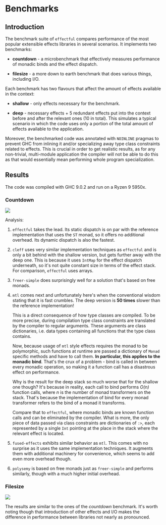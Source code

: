 # Benchmarks

## Introduction

The benchmark suite of `effectful` compares performance of the most popular
extensible effects libraries in several scenarios. It implements two benchmarks:

- **countdown** - a microbenchmark that effectively measures performance of
  monadic binds and the effect dispatch.

- **filesize** - a more down to earth benchmark that does various things,
  including I/O.
   
Each benchmark has two flavours that affect the amount of effects available in
the context:

- **shallow** - only effects necessary for the benchmark.

- **deep** - necessary effects + 5 redundant effects put into the context before
  and after the relevant ones (10 in total). This simulates a typical scenario
  in which the code uses only a portion of the total amount of effects available
  to the application.

Moreover, the benchmarked code was annotated with `NOINLINE` pragmas to prevent
GHC from inlining it and/or specializing away type class constraints related to
effects. This is crucial in order to get realistic results, as for any
non-trivial, multi-module application the compiler will not be able to do this
as that would essentially mean performing whole program specialization.

## Results

The code was compiled with GHC 9.0.2 and run on a Ryzen 9 5950x.

### Countdown

<img src="https://raw.githubusercontent.com/haskell-effectful/effectful/master/benchmarks/bench_countdown_1000.png">

Analysis:

1. `effectful` takes the lead. Its static dispatch is on par with the reference
   implementation that uses the `ST` monad, so it offers no additional
   overhead. Its dynamic dispatch is also the fastest.

2. `cleff` uses very similar implementation techniques as `effectful` and is
   only a bit behind with the shallow version, but gets further away with the
   deep one. This is because it uses `IntMap` for the effect dispatch
   underneath, so it's not quite constant size in terms of the effect stack. For
   comparison, `effectful` uses arrays.

3. `freer-simple` does surprisingly well for a solution that's based on free
   monads.
   
4. `mtl` comes next and unfortunately here's when the conventional wisdom stating
   that it is fast crumbles. The deep version is **50 times** slower than the
   reference implementation!
   
   This is a direct consequence of how type classes are compiled. To be more
   precise, during compilation type class constraints are translated by the
   compiler to regular arguments. These arguments are class dictionaries,
   i.e. data types containing all functions that the type class contains.
   
   Now, because usage of `mtl` style effects requires the monad to be
   polymorphic, such functions at runtime are passed a dictionary of `Monad`
   specific methods and have to call them. **In particular, this applies to the
   monadic bind**. That's the crux of a problem - bind is called in between
   every monadic operation, so making it a function call has a disastrous effect
   on performance.
   
   Why is the result for the deep stack so much worse that for the shallow one
   though? It's because in reality, each call to bind performs *O(n)* function
   calls, where *n* is the number of monad transformers on the stack. That's
   because the implementation of bind for every monad transformer refers to the
   bind of a monad it transforms.
   
   Compare that to `effectful`, where monadic binds are known function calls and
   can be eliminated by the compiler. What is more, the only piece of data
   passed via class constraints are dictionaries of `:>`, each represented by a
   single `Int` pointing at the place in the stack where the relevant effect is
   located.

5. `fused-effects` exhibits similar behavior as `mtl`. This comes with no
   surprise as it uses the same implementation techniques. It augments them with
   additional machinery for convenience, which seems to add even more overhead
   though.

6. `polysemy` is based on free monads just as `freer-simple` and performs
   similarly, though with a much higher initial overhead.

### Filesize

<img src="https://raw.githubusercontent.com/haskell-effectful/effectful/master/benchmarks/bench_filesize_1000.png">

The results are similar to the ones of the *countdown* benchmark. It's worth
noting though that introduction of other effects and I/O makes the difference in
performance between libraries not nearly as pronounced.

